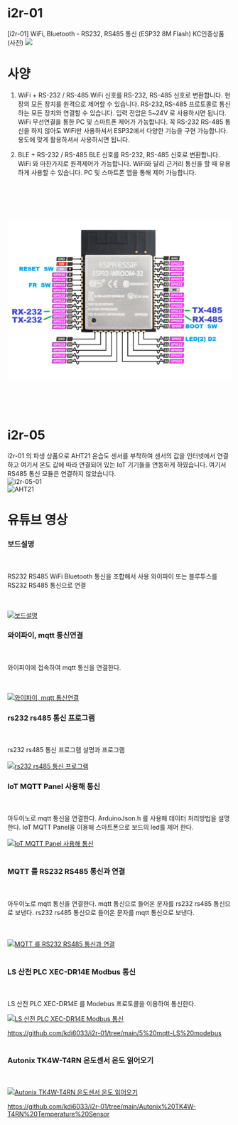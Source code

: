 # i2r-01
[i2r-01] WiFi, Bluetooth - RS232, RS485 통신 (ESP32 8M Flash) KC인증상품
(사진)
<img src="https://shop-phinf.pstatic.net/20230826_81/1693026362162P6U1B_JPEG/i2r1_%ED%8F%AC%ED%8A%B8%EC%84%A4%EB%AA%85.jpg?type=w860">
# 사양
1) WiFi + RS-232 / RS-485
WiFi 신호를 RS-232, RS-485 신호로 변환합니다. 현장의 모든 장치를 원격으로 제어할 수 있습니다.
RS-232,RS-485 프로토콜로 통신하는 모든 장치와 연결할 수 있습니다. 입력 전압은 5~24V 로 사용하시면 됩니다.
WiFi 무선연결을 통한 PC 및 스마트폰 제어가 가능합니다. 꼭 RS-232 RS-485 통신을 하지 않아도 WiFi만 사용하셔서
ESP32에서 다양한 기능을 구현 가능합니다. 용도에 맞게 활용하셔서 사용하시면 됩니다.

2) BLE + RS-232 / RS-485
BLE 신호를 RS-232, RS-485 신호로 변환합니다. WiFi 와 마찬가지로 원격제어가 가능합니다.
WiFi와 달리 근거리 통신을 할 때 유용하게 사용할 수 있습니다. PC 및 스마트폰 앱을 통해 제어 가능합니다. <br><br>
<img src="https://shop-phinf.pstatic.net/20230323_31/1679552850674Dhsf6_PNG/SE-94d438aa-5bbe-4e35-b0c1-f8c143c6f49c.jpg?type=w860" data-src="https://shop-phinf.pstatic.net/20230323_31/1679552850674Dhsf6_PNG/SE-94d438aa-5bbe-4e35-b0c1-f8c143c6f49c.jpg?type=w860" alt="" class="se-image-resource">
<rs 232 통신예시><br><br>
<img src="https://shop-phinf.pstatic.net/20230323_167/1679552899753qVtAa_PNG/SE-628efce6-f930-44d3-90fc-ef5359d88657.jpg?type=w860" data-src="https://shop-phinf.pstatic.net/20230323_167/1679552899753qVtAa_PNG/SE-628efce6-f930-44d3-90fc-ef5359d88657.jpg?type=w860" alt="" class="se-image-resource">
<rs485 통신예시>

![i2r-02-포트설명](https://github.com/kdi6033/i2r-01/blob/main/%EC%9E%90%EB%A3%8C/i2r-01-pin.png?raw=true)

<br><br><img src="https://shop-phinf.pstatic.net/20230826_266/1693026697638mXVNk_PNG/pin%EC%97%B0%EA%B2%B0.png?type=w860" data-src="https://shop-phinf.pstatic.net/20230826_266/1693026697638mXVNk_PNG/pin%EC%97%B0%EA%B2%B0.png?type=w860" alt="" class="se-image-resource">   

# i2r-05   
i2r-01 의 파생 상품으로 AHT21 온습도 센서를 부착하여 센서의 값을 인터넷에서 연결하고 여기서 온도 값에 따라 연결되어 있는 IoT 기기들을 연동하게 하였습니다. 여기서 RS485 통신 모듈은 연결하지 않았습니다.   
![i2r-05-01](https://github.com/user-attachments/assets/0da7a07f-2514-4e2b-99e1-b87552df1f21)   
![AHT21](https://github.com/user-attachments/assets/c55c48df-7fa1-4ab4-9c5d-8ace01f49501)



# 유튜브 영상
### 보드설명
<br><br>RS232 RS485 WiFi Bluetooth 통신을 조합해서 사용 와이파이 또는 블루투스를 RS232 RS485 통신으로 연결    

<br><br>[![보드설명](https://img.youtube.com/vi/GtJyXPYJFQ0/hqdefault.jpg)](
https://youtu.be/GtJyXPYJFQ0)
### 와이파이, mqtt 통신연결
<br><br>와이피이에 접속하여 mqtt 통신을 연결한다.     

<br><br>[![와이파이, mqtt 통신연결](https://img.youtube.com/vi/MS7zH7IwGxs/hqdefault.jpg)](https://youtu.be/MS7zH7IwGxs)

### rs232 rs485 통신 프로그램
<br><br>rs232 rs485 통신 프로그램 설명과 프로그램
<br><br>[![rs232 rs485 통신 프로그램](https://img.youtube.com/vi/zMqUET-AzRA/hqdefault.jpg)](https://youtu.be/zMqUET-AzRA)

### IoT MQTT Panel 사용해 통신
<br><br>아두이노로 mqtt 통신을 연결한다.
ArduinoJson.h 를 사용해 데이터 처리방법을 설명한다.
IoT MQTT Panel을 이용해 스마트폰으로 보드의 led를 제어 한다.<br><br>
[![IoT MQTT Panel 사용해 통신](https://img.youtube.com/vi/XUZnNzr35jI/hqdefault.jpg)](
https://youtu.be/XUZnNzr35jI)
<br><br>
### MQTT 를 RS232 RS485 통신과 연결
<br><br>
아두이노로 mqtt 통신을 연결한다.
mqtt 통신으로 들어온 문자를 rs232 rs485 통신으로 보낸다.
rs232 rs485 통신으로 들어온 문자를 mqtt 통신으로 보낸다.<br><br>
<br><br>[![MQTT 를 RS232 RS485 통신과 연결](https://img.youtube.com/vi/PjYLiG9bkJo/hqdefault.jpg)](
https://youtu.be/PjYLiG9bkJo)
<br><br>
### LS 산전 PLC XEC-DR14E Modbus 통신
<br><br>LS 산전 PLC XEC-DR14E 를 Modebus 프로토콜을 이용하여 통신한다.    

[![LS 산전 PLC XEC-DR14E Modbus 통신](https://img.youtube.com/vi/UspWiQ7-4tk/hqdefault.jpg)](
https://youtu.be/UspWiQ7-4tk)     

https://github.com/kdi6033/i2r-01/tree/main/5%20mqtt-LS%20modebus<br><br>
### Autonix TK4W-T4RN 온도센서 온도 읽어오기
<br><br>[![Autonix TK4W-T4RN 온도센서 온도 읽어오기](https://img.youtube.com/vi/sFHXsX1PzqY/hqdefault.jpg)](
https://youtu.be/sFHXsX1PzqY)    

https://github.com/kdi6033/i2r-01/tree/main/Autonix%20TK4W-T4RN%20Temperature%20Sensor

